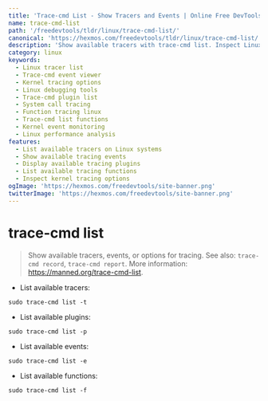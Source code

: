 ```yaml
---
title: 'Trace-cmd List - Show Tracers and Events | Online Free DevTools by Hexmos'
name: trace-cmd-list
path: '/freedevtools/tldr/linux/trace-cmd-list/'
canonical: 'https://hexmos.com/freedevtools/tldr/linux/trace-cmd-list/'
description: 'Show available tracers with trace-cmd list. Inspect Linux tracing options, events, and functions for kernel debugging. Free online tool, no registration required.'
category: linux
keywords:
  - Linux tracer list
  - Trace-cmd event viewer
  - Kernel tracing options
  - Linux debugging tools
  - Trace-cmd plugin list
  - System call tracing
  - Function tracing linux
  - Trace-cmd list functions
  - Kernel event monitoring
  - Linux performance analysis
features:
  - List available tracers on Linux systems
  - Show available tracing events
  - Display available tracing plugins
  - List available tracing functions
  - Inspect kernel tracing options
ogImage: 'https://hexmos.com/freedevtools/site-banner.png'
twitterImage: 'https://hexmos.com/freedevtools/site-banner.png'
---
```


# trace-cmd list

> Show available tracers, events, or options for tracing.
> See also: `trace-cmd record`, `trace-cmd report`.
> More information: <https://manned.org/trace-cmd-list>.

- List available tracers:

`sudo trace-cmd list -t`

- List available plugins:

`sudo trace-cmd list -p`

- List available events:

`sudo trace-cmd list -e`

- List available functions:

`sudo trace-cmd list -f`
